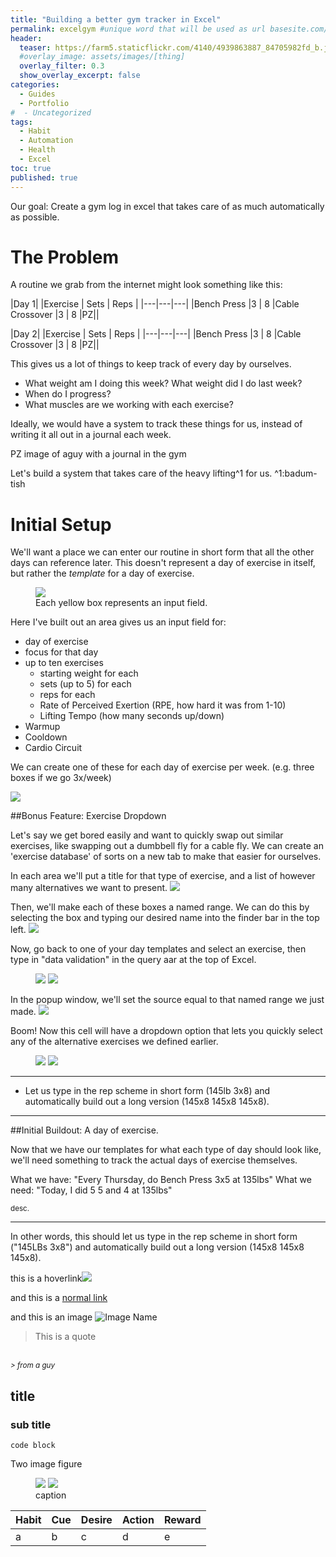 ```yaml
---
title: "Building a better gym tracker in Excel"
permalink: excelgym #unique word that will be used as url basesite.com/[word]
header:
  teaser: https://farm5.staticflickr.com/4140/4939863887_84705982fd_b.jpg
  #overlay_image: assets/images/[thing]
  overlay_filter: 0.3
  show_overlay_excerpt: false
categories:
  - Guides
  - Portfolio
#  - Uncategorized
tags:
  - Habit
  - Automation
  - Health
  - Excel
toc: true
published: true
---
```


Our goal: Create a gym log in excel that takes care of as much automatically as possible.

# The Problem

A routine we grab from the internet might look something like this:

|Day 1|
|Exercise | Sets | Reps |
|---|---|---|
|Bench Press |3 | 8
|Cable Crossover |3 | 8
|PZ||

|Day 2|
|Exercise | Sets | Reps |
|---|---|---|
|Bench Press |3 | 8
|Cable Crossover |3 | 8
|PZ||

This gives us a lot of things to keep track of every day by ourselves.
- What weight am I doing this week? What weight did I do last week?
- When do I progress?
- What muscles are we working with each exercise?

Ideally, we would have a system to track these things for us, instead of writing it all out in a journal each week.

PZ image of aguy with a journal in the gym

Let's build a system that takes care of the heavy lifting^1 for us.
^1:badum-tish


# Initial Setup

We'll want a place we can enter our routine in short form that all the other days can reference later. This doesn't represent a day of exercise in itself, but rather the _template_ for a day of exercise.

<Figure>
<img src="../assets/images/Annotation 2019-04-26 132047.png">
<figcaption>Each yellow box represents an input field. </figcaption>
</figure>

Here I've built out an area gives us an input field for:
- day of exercise
- focus for that day
- up to ten exercises
  - starting weight for each
  - sets (up to 5) for each
  - reps for each
  - Rate of Perceived Exertion (RPE, how hard it was from 1-10)
  - Lifting Tempo (how many seconds up/down)
- Warmup
- Cooldown
- Cardio Circuit

We can create one of these for each day of exercise per week.
(e.g. three boxes if we go 3x/week)

<img src="../assets/images/Annotation 2019-04-26 132825.png">



##Bonus Feature: Exercise Dropdown

Let's say we get bored easily and want to quickly swap out similar exercises, like swapping out a dumbbell fly for a cable fly. We can create an 'exercise database' of sorts on a new tab to make that easier for ourselves.

In each area we'll put a title for that type of exercise, and a list of however many alternatives we want to present.
<img src="../assets/images/Annotation 2019-07-21 114003.png">


Then, we'll make each of these boxes a named range. We can do this by selecting the box and typing our desired name into the finder bar in the top left.
<img src="../assets/images/Annotation 2019-07-21 114344.png">


Now, go back to one of your day templates and select an exercise, then type in "data validation" in the query aar at the top of Excel.
<figure class="half">
<img src="../assets/images/Annotation 2019-07-21 114915.png">
<img src="../assets/images/Annotation 2019-07-21 115235.png">
</figure>



In the popup window, we'll set the source equal to that named range we just made.
<img src="../assets/images/Annotation 2019-07-21 114757.png">



Boom! Now this cell will have a dropdown option that lets you quickly select any of the alternative exercises we defined earlier.
<figure class="half">
<img src="../assets/images/Annotation 2019-07-21 114809.png">
<img src="../assets/images/Annotation 2019-07-21 114822.png">
</figure>
<hr>




- Let us type in the rep scheme in short form (145lb 3x8) and automatically build out a long version (145x8 145x8 145x8).
<hr>

##Initial Buildout: A day of exercise.

Now that we have our templates for what each type of day should look like, we'll need something to track the actual days of exercise themselves.

What we have: "Every Thursday, do Bench Press 3x5 at 135lbs"
What we need: "Today, I did 5 5 and 4 at 135lbs"



















<small>desc.</small>

<hr>

In other words, this should let us type in the rep scheme in short form ("145LBs 3x8") and automatically build out a long version (145x8 145x8 145x8).


this is a <a class="thumbnail">hoverlink<span><img src="{{site.url}}{{site.baseurl}}/assets/reactionimages/mindblown.gif"><br></span></a>

and this is a [normal link](https://google.com)


and this is an image
![Image Name]({{site.url}}{{site.baseurl}}/assets/images/picfix_welcome.png)


> This is a quote
<br>
<small><cite>
> from a guy
</cite></small>

## title

### sub title



```
code block
```

Two image figure

<figure class="half">

<img src="../assets/images/Annotation 2019-03-12 100327.png">
<img src="../assets/images/Annotation 2019-03-12 100438.png">
<figcaption>caption </figcaption>
</figure>

| Habit     | Cue     | Desire    | Action      | Reward      |
|---        |---      |---        |---          |---          |
| a | b| c| d| e
